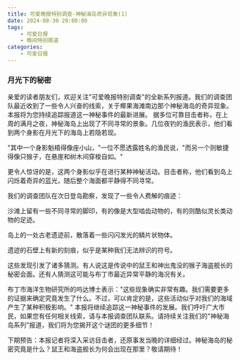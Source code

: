 ```yaml
---
title: 可爱晚报特别调查-神秘海岛奇异现象(1)
date: 2024-08-30 20:00:00
tags:
    - 可爱日报
    - 晚间特别报道
categories:
    - 可爱日报
---
```

### 月光下的秘密
亲爱的读者朋友们，欢迎关注"可爱晚报特别调查"的全新系列报道。我们的调查团队最近收到了一些令人兴奋的线索，关于椰果海滩南边那个神秘海岛的奇异现象。本报将为您持续追踪报道这一神秘事件的最新进展。
据多位可靠目击者称，在上周的满月之夜，神秘海岛上出现了不同寻常的景象。几位夜钓的渔民表示，他们看到两个身影在月光下的海岛上若隐若现。

"其中一个身影魁梧得像座小山，"一位不愿透露姓名的渔民说，"而另一个则敏捷得像只猴子，在悬崖和树木间穿梭自如。"

更令人惊讶的是，这两个身影似乎在进行某种神秘活动。目击者称，他们看到岛上闪烁着奇异的蓝光，随后整个海面都平静得不同寻常。

我们的调查团队在次日登岛勘察，发现了一些令人费解的痕迹：

沙滩上留有一些不同寻常的脚印，有的像是大型啮齿动物的，有的则酷似灵长类动物的足迹。

岛上的一处古老遗迹前，散落着一些闪闪发光的鳞片状物体。

遗迹的石壁上有新的刻痕，似乎是某种我们无法辨识的符号。

这些发现引发了诸多猜测。有人说这是传说中的鼠王和神出鬼没的猴子海盗舰长的秘密会面。还有人猜测这可能与布丁市最近异常平静的海况有关。

布丁市海洋生物研究所的呜达博士表示："这些现象确实非常有趣。我们需要更多的证据来确定究竟发生了什么。不过，可以肯定的是，这些活动似乎对我们的海域产生了某种积极影响。"
本报将继续追踪这一神秘事件的发展。我们呼吁广大市民，如果您有任何相关线索，请与本报调查团队联系。请持续关注我们的"神秘海岛系列"报道，我们将为您揭开这个谜团的更多细节！


下期预告：本报记者将深入采访目击者，还原事发当晚的详细经过。神秘海岛的秘密究竟是什么？鼠王和海盗舰长为何会出现在那里？敬请期待！
